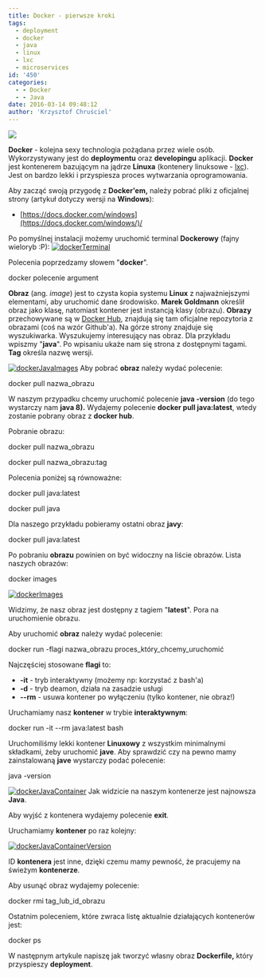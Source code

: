 ```yaml
---
title: Docker - pierwsze kroki
tags:
  - deployment
  - docker
  - java
  - linux
  - lxc
  - microservices
id: '450'
categories:
  - - Docker
  - - Java
date: 2016-03-14 09:48:12
author: 'Krzysztof Chruściel'
---
```


![](https://www.docker.com/sites/default/files/Whale%20Logo332_5.png)

**Docker** \- kolejna sexy technologia pożądana przez wiele osób. Wykorzystywany jest do **deploymentu** oraz **developingu** aplikacji. **Docker** jest kontenerem bazującym na jądrze **Linuxa** (kontenery linuksowe - [lxc](https://linuxcontainers.org/)). Jest on bardzo lekki i przyspiesza proces wytwarzania oprogramowania.
<!-- more -->
Aby zacząć swoją przygodę z **Docker'em,** należy pobrać pliki z oficjalnej strony (artykuł dotyczy wersji na **Windows**):

*   [https://docs.docker.com/windows](https://docs.docker.com/windows/)/

Po pomyślnej instalacji możemy uruchomić terminal **Dockerowy** (fajny wieloryb :P): [![dockerTerminal](http://codecouple.pl/wp-content/uploads/2016/03/dockerTerminal.png)](http://codecouple.pl/wp-content/uploads/2016/03/dockerTerminal.png)

Polecenia poprzedzamy słowem "**docker**".

docker polecenie argument

**Obraz** (ang. _image_) jest to czysta kopia systemu **Linux** z najważniejszymi elementami, aby uruchomić dane środowisko. **Marek Goldmann** określił obraz jako klasę, natomiast kontener jest instancją klasy (obrazu). **Obrazy** przechowywane są w [Docker Hub](https://hub.docker.com/), znajdują się tam oficjalne repozytoria z obrazami (coś na wzór Github'a). Na górze strony znajduje się wyszukiwarka. Wyszukujemy interesujący nas obraz. Dla przykładu wpiszmy "**java**". Po wpisaniu ukaże nam się strona z dostępnymi tagami. **Tag** określa nazwę wersji.

[![dockerJavaImages](http://codecouple.pl/wp-content/uploads/2016/03/dockerJavaImages.png)](http://codecouple.pl/wp-content/uploads/2016/03/dockerJavaImages.png) Aby pobrać **obraz** należy wydać polecenie:

docker pull nazwa\_obrazu

W naszym przypadku chcemy uruchomić polecenie **java -version** (do tego wystarczy nam **java 8).** Wydajemy polecenie **docker pull java:latest**, wtedy zostanie pobrany obraz z **docker hub**.

Pobranie obrazu:

docker pull nazwa\_obrazu

docker pull nazwa\_obrazu:tag

Polecenia poniżej są równoważne:

docker pull java:latest

docker pull java

Dla naszego przykładu pobieramy ostatni obraz **javy**:

docker pull java:latest

Po pobraniu **obrazu** powinien on być widoczny na liście obrazów. Lista naszych obrazów:

docker images

[![dockerImages](http://codecouple.pl/wp-content/uploads/2016/03/dockerImages.png)](http://codecouple.pl/wp-content/uploads/2016/03/dockerImages.png)

Widzimy, że nasz obraz jest dostępny z tagiem "**latest**". Pora na uruchomienie obrazu.

Aby uruchomić **obraz** należy wydać polecenie:

docker run -flagi nazwa\_obrazu proces\_który\_chcemy\_uruchomić

Najczęściej stosowane **flagi** to:

*   **\-it** - tryb interaktywny (możemy np: korzystać z bash'a)
*   **\-d** - tryb deamon, działa na zasadzie usługi
*   **\--rm** - usuwa kontener po wyłączeniu (tylko kontener, nie obraz!)

Uruchamiamy nasz **kontener** w trybie **interaktywnym**:

docker run -it --rm java:latest bash

Uruchomiliśmy lekki kontener **Linuxowy** z wszystkim minimalnymi składkami, żeby uruchomić **jave**. Aby sprawdzić czy na pewno mamy zainstalowaną **jave** wystarczy podać polecenie:

java -version

[![dockerJavaContainer](http://codecouple.pl/wp-content/uploads/2016/03/dockerJavaContainer.png)](http://codecouple.pl/wp-content/uploads/2016/03/dockerJavaContainer.png) Jak widzicie na naszym kontenerze jest najnowsza **Java**.

Aby wyjść z kontenera wydajemy polecenie **exit**.

Uruchamiamy **kontener** po raz kolejny:

[![dockerJavaContainerVersion](http://codecouple.pl/wp-content/uploads/2016/03/dockerJavaContainerVersion.png)](http://codecouple.pl/wp-content/uploads/2016/03/dockerJavaContainerVersion.png)

ID **kontenera** jest inne, dzięki czemu mamy pewność, że pracujemy na świeżym **kontenerze**.

Aby usunąć obraz wydajemy polecenie:

docker rmi tag\_lub\_id\_obrazu

Ostatnim poleceniem, które zwraca listę aktualnie działających kontenerów jest:

docker ps

W następnym artykule napiszę jak tworzyć własny obraz **Dockerfile,** który przyspieszy **deployment**.